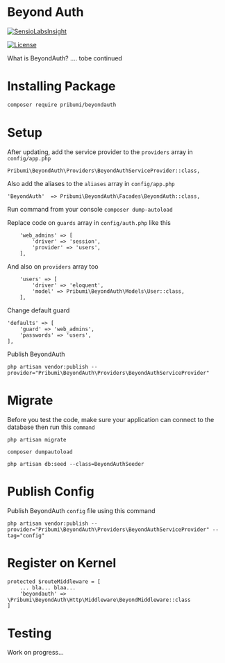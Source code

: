 # Beyond Auth

[![SensioLabsInsight](https://insight.sensiolabs.com/projects/e5044efb-e10a-4cc4-84f7-e243ca0ebc62/big.png)](https://insight.sensiolabs.com/projects/e5044efb-e10a-4cc4-84f7-e243ca0ebc62)

[![License](https://poser.pugx.org/pribumi/beyondauth/license)](https://packagist.org/packages/pribumi/beyondauth)

What is BeyondAuth? .... tobe continued

# Installing Package

```bash
composer require pribumi/beyondauth
```

# Setup

After updating, add the service provider to the `providers` array in `config/app.php`

	Pribumi\BeyondAuth\Providers\BeyondAuthServiceProvider::class,

Also add the aliases to the `aliases` array in `config/app.php`

	'BeyondAuth'  => Pribumi\BeyondAuth\Facades\BeyondAuth::class,

Run command from your console ``composer dump-autoload``

Replace code on `guards` array in `config/auth.php` like this

        'web_admins' => [
            'driver' => 'session',
            'provider' => 'users',
        ],

And also on `providers` array too

        'users' => [
            'driver' => 'eloquent',
            'model' => Pribumi\BeyondAuth\Models\User::class,
        ],

Change default guard

    'defaults' => [
        'guard' => 'web_admins',
        'passwords' => 'users',
    ],
	
Publish BeyondAuth

	php artisan vendor:publish --provider="Pribumi\BeyondAuth\Providers\BeyondAuthServiceProvider"

# Migrate

Before you test the code, make sure your application can connect to the database then run this `command`

	php artisan migrate
	
	composer dumpautoload
	
	php artisan db:seed --class=BeyondAuthSeeder

# Publish Config

Publish BeyondAuth `config` file using this command

	php artisan vendor:publish --provider="Pribumi\BeyondAuth\Providers\BeyondAuthServiceProvider" --tag="config"

# Register on Kernel

	protected $routeMiddleware = [
		... bla... blaa...
		'beyondauth' => \Pribumi\BeyondAuth\Http\Middleware\BeyondMiddleware::class
	]

# Testing

Work on progress...